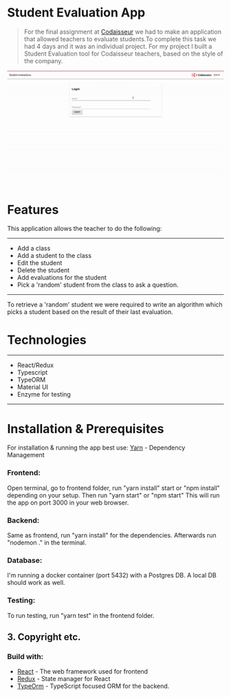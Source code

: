 # Student Evaluation App

>For the final assignment at [Codaisseur](https://codaisseur.com) we had to make an application that allowed teachers
to evaluate students.To complete this task we had 4 days and it was an individual project. 
For my project I built a Student Evaluation tool for Codaisseur teachers, based on the style of the company.

![alt text](https://github.com/laviniaeleanor/studentEvaluationApp/raw/master/ezgif.com-crop.gif "Gif")

# Features

This application allows the teacher to do the following:
___

* Add a class
* Add a student to the class
* Edit the student
* Delete the student
* Add evaluations for the student
* Pick a 'random' student from the class to ask a question.

___

To retrieve a 'random' student we were required to write an algorithm which picks a student based on the result of their last evaluation.

# Technologies

___

* React/Redux
* Typescript
* TypeORM
* Material UI
* Enzyme for testing

___

# Installation & Prerequisites
For installation & running the app best use: 
 [Yarn](https://yarnpkg.com/lang/en/) - Dependency Management

### Frontend: 
Open terminal, go to frontend folder, run "yarn install" start or "npm install" depending on your setup.
Then run "yarn start" or "npm start" This will run the app on port 3000 in your web browser. 

### Backend: 
Same as frontend, run "yarn install" for the dependencies. Afterwards run "nodemon ." in the terminal.

### Database: 
I'm running a docker container (port 5432) with a Postgres DB. A local DB should work as well.


### Testing: 
To run testing, run "yarn test" in the frontend folder. 

## 3. Copyright etc.

### Build with:
* [React](https://reactjs.org/) - The web framework used for frontend
* [Redux](https://redux.js.org) - State manager for React
* [TypeOrm](https://github.com/typeorm) - TypeScript focused ORM for the backend.  
